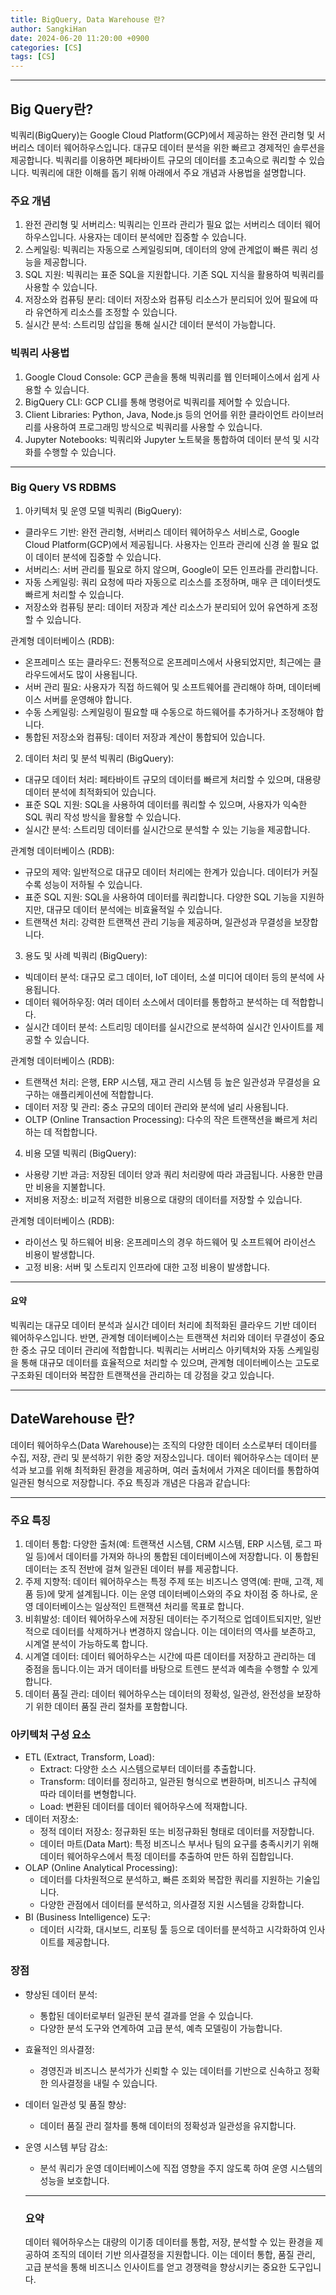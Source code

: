 ```yaml
---
title: BigQuery, Data Warehouse 란?
author: SangkiHan
date: 2024-06-20 11:20:00 +0900
categories: [CS]
tags: [CS]
---
```

------------

## Big Query란?
빅쿼리(BigQuery)는 Google Cloud Platform(GCP)에서 제공하는 완전 관리형 및 서버리스 데이터 웨어하우스입니다. 대규모 데이터 분석을 위한 빠르고 경제적인 솔루션을 제공합니다. 빅쿼리를 이용하면 페타바이트 규모의 데이터를 초고속으로 쿼리할 수 있습니다. 빅쿼리에 대한 이해를 돕기 위해 아래에서 주요 개념과 사용법을 설명합니다.

### 주요 개념
1. 완전 관리형 및 서버리스: 빅쿼리는 인프라 관리가 필요 없는 서버리스 데이터 웨어하우스입니다. 사용자는 데이터 분석에만 집중할 수 있습니다.
2. 스케일링: 빅쿼리는 자동으로 스케일링되며, 데이터의 양에 관계없이 빠른 쿼리 성능을 제공합니다.
3. SQL 지원: 빅쿼리는 표준 SQL을 지원합니다. 기존 SQL 지식을 활용하여 빅쿼리를 사용할 수 있습니다.
4. 저장소와 컴퓨팅 분리: 데이터 저장소와 컴퓨팅 리소스가 분리되어 있어 필요에 따라 유연하게 리소스를 조정할 수 있습니다.
5. 실시간 분석: 스트리밍 삽입을 통해 실시간 데이터 분석이 가능합니다.


### 빅쿼리 사용법
1. Google Cloud Console: GCP 콘솔을 통해 빅쿼리를 웹 인터페이스에서 쉽게 사용할 수 있습니다.
2. BigQuery CLI: GCP CLI를 통해 명령어로 빅쿼리를 제어할 수 있습니다.
3. Client Libraries: Python, Java, Node.js 등의 언어를 위한 클라이언트 라이브러리를 사용하여 프로그래밍 방식으로 빅쿼리를 사용할 수 있습니다.
4. Jupyter Notebooks: 빅쿼리와 Jupyter 노트북을 통합하여 데이터 분석 및 시각화를 수행할 수 있습니다.

------------

### Big Query VS RDBMS

1. 아키텍처 및 운영 모델
빅쿼리 (BigQuery):
+ 클라우드 기반: 완전 관리형, 서버리스 데이터 웨어하우스 서비스로, Google Cloud Platform(GCP)에서 제공됩니다. 사용자는 인프라 관리에 신경 쓸 필요 없이 데이터 분석에 집중할 수 있습니다.
+ 서버리스: 서버 관리를 필요로 하지 않으며, Google이 모든 인프라를 관리합니다.
+ 자동 스케일링: 쿼리 요청에 따라 자동으로 리소스를 조정하며, 매우 큰 데이터셋도 빠르게 처리할 수 있습니다.
+ 저장소와 컴퓨팅 분리: 데이터 저장과 계산 리소스가 분리되어 있어 유연하게 조정할 수 있습니다.

관계형 데이터베이스 (RDB):
+ 온프레미스 또는 클라우드: 전통적으로 온프레미스에서 사용되었지만, 최근에는 클라우드에서도 많이 사용됩니다.
+ 서버 관리 필요: 사용자가 직접 하드웨어 및 소프트웨어를 관리해야 하며, 데이터베이스 서버를 운영해야 합니다.
+ 수동 스케일링: 스케일링이 필요할 때 수동으로 하드웨어를 추가하거나 조정해야 합니다.
+ 통합된 저장소와 컴퓨팅: 데이터 저장과 계산이 통합되어 있습니다.

2. 데이터 처리 및 분석
빅쿼리 (BigQuery):
+ 대규모 데이터 처리: 페타바이트 규모의 데이터를 빠르게 처리할 수 있으며, 대용량 데이터 분석에 최적화되어 있습니다.
+ 표준 SQL 지원: SQL을 사용하여 데이터를 쿼리할 수 있으며, 사용자가 익숙한 SQL 쿼리 작성 방식을 활용할 수 있습니다.
+ 실시간 분석: 스트리밍 데이터를 실시간으로 분석할 수 있는 기능을 제공합니다.

관계형 데이터베이스 (RDB):
+ 규모의 제약: 일반적으로 대규모 데이터 처리에는 한계가 있습니다. 데이터가 커질수록 성능이 저하될 수 있습니다.
+ 표준 SQL 지원: SQL을 사용하여 데이터를 쿼리합니다. 다양한 SQL 기능을 지원하지만, 대규모 데이터 분석에는 비효율적일 수 있습니다.
+ 트랜잭션 처리: 강력한 트랜잭션 관리 기능을 제공하며, 일관성과 무결성을 보장합니다.

3. 용도 및 사례
빅쿼리 (BigQuery):
+ 빅데이터 분석: 대규모 로그 데이터, IoT 데이터, 소셜 미디어 데이터 등의 분석에 사용됩니다.
+ 데이터 웨어하우징: 여러 데이터 소스에서 데이터를 통합하고 분석하는 데 적합합니다.
+ 실시간 데이터 분석: 스트리밍 데이터를 실시간으로 분석하여 실시간 인사이트를 제공할 수 있습니다.

관계형 데이터베이스 (RDB):
+ 트랜잭션 처리: 은행, ERP 시스템, 재고 관리 시스템 등 높은 일관성과 무결성을 요구하는 애플리케이션에 적합합니다.
+ 데이터 저장 및 관리: 중소 규모의 데이터 관리와 분석에 널리 사용됩니다.
+ OLTP (Online Transaction Processing): 다수의 작은 트랜잭션을 빠르게 처리하는 데 적합합니다.

4. 비용 모델
빅쿼리 (BigQuery):
+ 사용량 기반 과금: 저장된 데이터 양과 쿼리 처리량에 따라 과금됩니다. 사용한 만큼만 비용을 지불합니다.
+ 저비용 저장소: 비교적 저렴한 비용으로 대량의 데이터를 저장할 수 있습니다.

관계형 데이터베이스 (RDB):
+ 라이선스 및 하드웨어 비용: 온프레미스의 경우 하드웨어 및 소프트웨어 라이선스 비용이 발생합니다.
+ 고정 비용: 서버 및 스토리지 인프라에 대한 고정 비용이 발생합니다.

------------

#### 요약
빅쿼리는 대규모 데이터 분석과 실시간 데이터 처리에 최적화된 클라우드 기반 데이터 웨어하우스입니다. 반면, 관계형 데이터베이스는 트랜잭션 처리와 데이터 무결성이 중요한 중소 규모 데이터 관리에 적합합니다. 빅쿼리는 서버리스 아키텍처와 자동 스케일링을 통해 대규모 데이터를 효율적으로 처리할 수 있으며, 관계형 데이터베이스는 고도로 구조화된 데이터와 복잡한 트랜잭션을 관리하는 데 강점을 갖고 있습니다.

------------

## DateWarehouse 란?
데이터 웨어하우스(Data Warehouse)는 조직의 다양한 데이터 소스로부터 데이터를 수집, 저장, 관리 및 분석하기 위한 중앙 저장소입니다. 데이터 웨어하우스는 데이터 분석과 보고를 위해 최적화된 환경을 제공하며, 여러 출처에서 가져온 데이터를 통합하여 일관된 형식으로 저장합니다. 주요 특징과 개념은 다음과 같습니다:

------------

### 주요 특징
1. 데이터 통합: 다양한 출처(예: 트랜잭션 시스템, CRM 시스템, ERP 시스템, 로그 파일 등)에서 데이터를 가져와 하나의 통합된 데이터베이스에 저장합니다. 이 통합된 데이터는 조직 전반에 걸쳐 일관된 데이터 뷰를 제공합니다.
2. 주제 지향적: 데이터 웨어하우스는 특정 주제 또는 비즈니스 영역(예: 판매, 고객, 제품 등)에 맞게 설계됩니다. 이는 운영 데이터베이스와의 주요 차이점 중 하나로, 운영 데이터베이스는 일상적인 트랜잭션 처리를 목표로 합니다.
3. 비휘발성: 데이터 웨어하우스에 저장된 데이터는 주기적으로 업데이트되지만, 일반적으로 데이터를 삭제하거나 변경하지 않습니다. 이는 데이터의 역사를 보존하고, 시계열 분석이 가능하도록 합니다.
4. 시계열 데이터: 데이터 웨어하우스는 시간에 따른 데이터를 저장하고 관리하는 데 중점을 둡니다.이는 과거 데이터를 바탕으로 트렌드 분석과 예측을 수행할 수 있게 합니다.
5. 데이터 품질 관리: 데이터 웨어하우스는 데이터의 정확성, 일관성, 완전성을 보장하기 위한 데이터 품질 관리 절차를 포함합니다.

### 아키텍처 구성 요소
+ ETL (Extract, Transform, Load):
  + Extract: 다양한 소스 시스템으로부터 데이터를 추출합니다.
  + Transform: 데이터를 정리하고, 일관된 형식으로 변환하며, 비즈니스 규칙에 따라 데이터를 변형합니다.
  + Load: 변환된 데이터를 데이터 웨어하우스에 적재합니다.
+ 데이터 저장소:
  + 정적 데이터 저장소: 정규화된 또는 비정규화된 형태로 데이터를 저장합니다.
  + 데이터 마트(Data Mart): 특정 비즈니스 부서나 팀의 요구를 충족시키기 위해 데이터 웨어하우스에서 특정 데이터를 추출하여 만든 하위 집합입니다.
+ OLAP (Online Analytical Processing):
  + 데이터를 다차원적으로 분석하고, 빠른 조회와 복잡한 쿼리를 지원하는 기술입니다.
  + 다양한 관점에서 데이터를 분석하고, 의사결정 지원 시스템을 강화합니다.
+ BI (Business Intelligence) 도구:
  + 데이터 시각화, 대시보드, 리포팅 툴 등으로 데이터를 분석하고 시각화하여 인사이트를 제공합니다.

### 장점
+ 향상된 데이터 분석:
  + 통합된 데이터로부터 일관된 분석 결과를 얻을 수 있습니다.
  + 다양한 분석 도구와 연계하여 고급 분석, 예측 모델링이 가능합니다.
+ 효율적인 의사결정:
  + 경영진과 비즈니스 분석가가 신뢰할 수 있는 데이터를 기반으로 신속하고 정확한 의사결정을 내릴 수 있습니다.
+ 데이터 일관성 및 품질 향상:
  + 데이터 품질 관리 절차를 통해 데이터의 정확성과 일관성을 유지합니다.
+ 운영 시스템 부담 감소:
  + 분석 쿼리가 운영 데이터베이스에 직접 영향을 주지 않도록 하여 운영 시스템의 성능을 보호합니다.

  ------------

  ### 요약
  데이터 웨어하우스는 대량의 이기종 데이터를 통합, 저장, 분석할 수 있는 환경을 제공하여 조직의 데이터 기반 의사결정을 지원합니다. 이는 데이터 통합, 품질 관리, 고급 분석을 통해 비즈니스 인사이트를 얻고 경쟁력을 향상시키는 중요한 도구입니다.